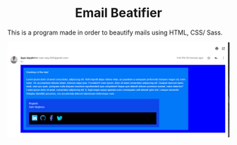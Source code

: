 <h1 align="center">Email Beatifier</h1>

This is a program made in order to beautify mails using HTML, CSS/ Sass.

![DemoImage](images\demo1.png)